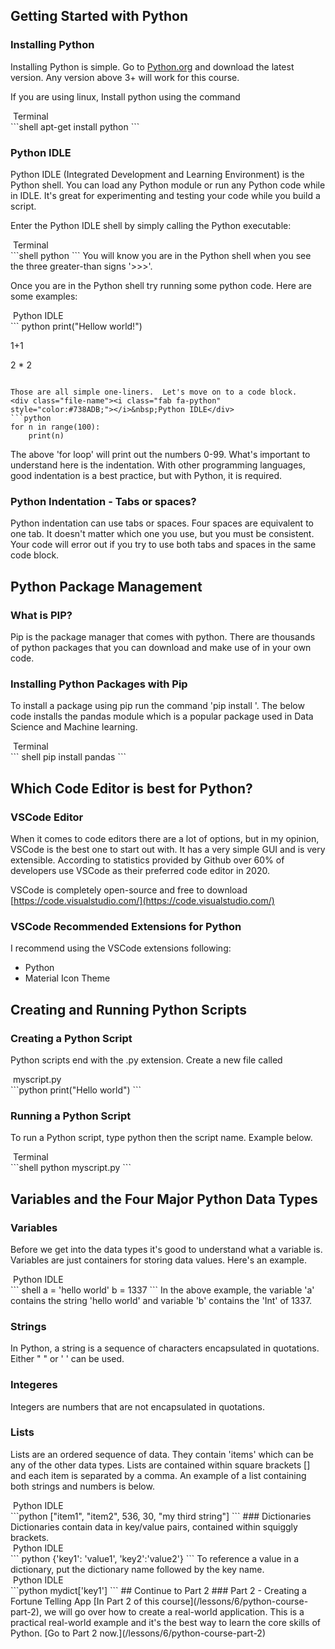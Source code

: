 ## Getting Started with Python
### Installing Python

Installing Python is simple. Go to [Python.org](https://www.python.org/downloads/) and download the latest version.  Any version above 3+ will work for this course.

If you are using linux, Install python using the command
<div class="file-name"><i class="fas fa-terminal" style="color:#738ADB;"></i>&nbsp;Terminal</div>
```shell
apt-get install python
```

### Python IDLE
Python IDLE (Integrated Development and Learning Environment) is the Python shell.  You can load any Python module or run any Python code while in IDLE. It's great for experimenting and testing your code while you build a script.

Enter the Python IDLE shell by simply calling the Python executable:
<div class="file-name"><i class="fas fa-terminal" style="color:#738ADB;"></i>&nbsp;Terminal</div>
```shell
python
```
You will know you are in the Python shell when you see the three greater-than signs '>>>'.

Once you are in the Python shell try running some python code.  Here are some examples:
<div class="file-name"><i class="fab fa-python" style="color:#738ADB;"></i>&nbsp;Python IDLE</div>
``` python
print("Hellow world!")

1+1

2 * 2
```

Those are all simple one-liners.  Let's move on to a code block.  
<div class="file-name"><i class="fab fa-python" style="color:#738ADB;"></i>&nbsp;Python IDLE</div>
```python
for n in range(100):
    print(n)
```

The above 'for loop' will print out the numbers 0-99. What's important to understand here is the indentation.  With other programming languages, good indentation is a best practice, but with Python, it is required.

### Python Indentation - Tabs or spaces?
Python indentation can use tabs or spaces. Four spaces are equivalent to one tab.  It doesn't matter which one you use, but you must be consistent. Your code will error out if you try to use both tabs and spaces in the same code block.


## Python Package Management
### What is PIP?

Pip is the package manager that comes with python.  There are thousands of python packages that you can download and make use of in your own code.

### Installing Python Packages with Pip

To install a package using pip run the command 'pip install <packagename>'.  The below code installs the pandas module which is a popular package used in Data Science and Machine learning.
<div class="file-name"><i class="fas fa-terminal" style="color:#738ADB;"></i>&nbsp;Terminal</div>
``` shell
pip install pandas
```

## Which Code Editor is best for Python?

### VSCode Editor
When it comes to code editors there are a lot of options, but in my opinion, VSCode is the best one to start out with.  It has a very simple GUI and is very extensible.  According to statistics provided by Github over 60% of developers use VSCode as their preferred code editor in 2020.

VSCode is completely open-source and free to download [https://code.visualstudio.com/](https://code.visualstudio.com/)

### VSCode Recommended Extensions for Python
I recommend using the VSCode extensions following:

- Python
- Material Icon Theme

## Creating and Running Python Scripts

### Creating a Python Script
Python scripts end with the .py extension.  Create a new file called 

<div class="file-name"><i class="fab fa-python" style="color:#738ADB;"></i>&nbsp;myscript.py</div>
```python
print("Hello world")
```

### Running a Python Script
To run a Python script, type python then the script name. Example below.

<div class="file-name"><i class="fas fa-terminal" style="color:#738ADB;"></i>&nbsp;Terminal</div>
```shell
python myscript.py
```

## Variables and the Four Major Python Data Types
### Variables
Before we get into the data types it's good to understand what a variable is. Variables are just containers for storing data values. Here's an example. 
<div class="file-name"><i class="fab fa-python" style="color:#738ADB;"></i>&nbsp;Python IDLE</div>
``` shell
a = 'hello world'
b = 1337
```
In the above example, the variable 'a' contains the string 'hello world' and variable 'b' contains the 'Int' of 1337.

### Strings
In Python, a string is a sequence of characters encapsulated in quotations.  Either " " or ' ' can be used.
### Integeres
Integers are numbers that are not encapsulated in quotations.
### Lists
Lists are an ordered sequence of data.  They contain 'items' which can be any of the other data types.  Lists are contained within square brackets [] and each item is separated by a comma.  An example of a list containing both strings and numbers is below.
<div class="file-name"><i class="fab fa-python" style="color:#738ADB;"></i>&nbsp;Python IDLE</div>
```python
["item1", "item2", 536, 30, "my third string"]
```
### Dictionaries
Dictionaries contain data in key/value pairs, contained within squiggly brackets.
<div class="file-name"><i class="fab fa-python" style="color:#738ADB;"></i>&nbsp;Python IDLE</div>
``` python
{'key1': 'value1', 'key2':'value2'}
```
To reference a value in a dictionary, put the dictionary name followed by the key name.
<div class="file-name"><i class="fab fa-python" style="color:#738ADB;"></i>&nbsp;Python IDLE</div>
```python
mydict['key1']
```
## Continue to Part 2
### Part 2 - Creating a Fortune Telling App
[In Part 2 of this course](/lessons/6/python-course-part-2), we will go over how to create a real-world application. This is a practical real-world example and it's the best way to learn the core skills of Python. [Go to Part 2 now.](/lessons/6/python-course-part-2)